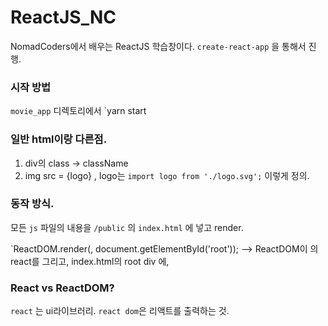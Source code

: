 # ReactJS_NC
NomadCoders에서 배우는 ReactJS 학습창이다. 
`create-react-app` 을 통해서 진행.

### 시작 방법
`movie_app` 디렉토리에서 `yarn start

### 일반 html이랑 다른점.
1. div의 class -> className
2. img src = {logo} , logo는 `import logo from './logo.svg';` 이렇게 정의.

### 동작 방식.
모든 `js` 파일의 내용을 `/public` 의 `index.html` 에 넣고 render.  

`ReactDOM.render(<App />, document.getElementById('root'));
--> ReactDOM이 <App>의 react를 그리고, index.html의 root div 에, 

### React vs ReactDOM?
`react` 는 ui라이브러리. `react dom`은 리액트를 출력하는 것. 

